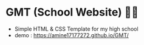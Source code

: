 # GMT (School Website) 🧑‍🏫
- Simple HTML & CSS Template for my high school
- demo : https://amine17177272.github.io/GMT/
